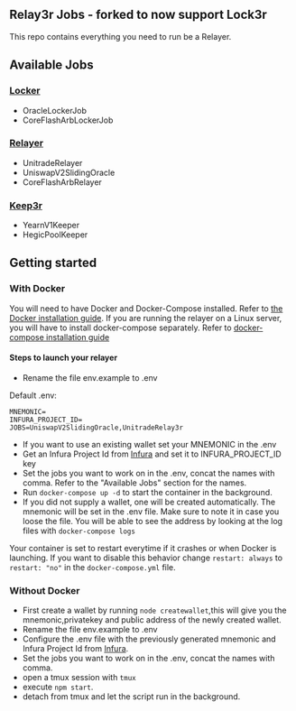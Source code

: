 ## Relay3r Jobs -  forked to now support Lock3r

This repo contains everything you need to run be a Relayer.

## Available Jobs

### [Locker](https://lock3r.network/)

- OracleLockerJob
- CoreFlashArbLockerJob

### [Relayer](https://relay3r.network)

- UnitradeRelayer
- UniswapV2SlidingOracle
- CoreFlashArbRelayer

### [Keep3r](https://keep3r.network/)

- YearnV1Keeper
- HegicPoolKeeper

## Getting started

### With Docker

You will need to have Docker and Docker-Compose installed. Refer to [the Docker installation guide](https://docs.docker.com/engine/install/).
If you are running the relayer on a Linux server, you will have to install docker-compose separately. Refer to [docker-compose installation guide](https://docs.docker.com/engine/install/)

#### Steps to launch your relayer

- Rename the file env.example to .env

Default .env:
```
MNEMONIC=
INFURA_PROJECT_ID=
JOBS=UniswapV2SlidingOracle,UnitradeRelay3r
```
- If you want to use an existing wallet set your MNEMONIC in the .env
- Get an Infura Project Id from [Infura](https://infura.io/dashboard) and set it to INFURA_PROJECT_ID key
- Set the jobs you want to work on in the .env, concat the names with comma. Refer to the "Available Jobs" section for the names.
- Run `docker-compose up -d` to start the container in the background.
- If you did not supply a wallet, one will be created automatically. The mnemonic will be set in the .env file. Make sure to note it in case you loose the file. You will be able to see the address by looking at the log files with `docker-compose logs`

Your container is set to restart everytime if it crashes or when Docker is launching. If you want to disable this behavior change `restart: always` to `restart: "no"` in the `docker-compose.yml` file.

### Without Docker

- First create a wallet by running `node createwallet`,this will give you the mnemonic,privatekey and public address of the newly created wallet.
- Rename the file env.example to .env
- Configure the .env file with the previously generated mnemonic and Infura Project Id from [Infura](https://infura.io/dashboard).
- Set the jobs you want to work on in the .env, concat the names with comma.
- open a tmux session with `tmux`
- execute `npm start`.
- detach from tmux and let the script run in the background.

